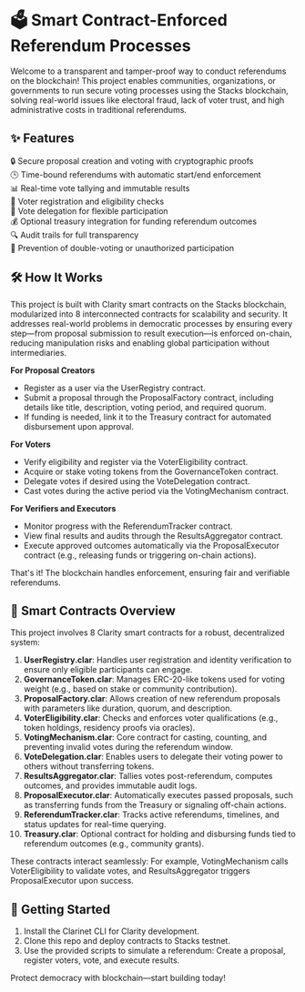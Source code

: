 # 🗳️ Smart Contract-Enforced Referendum Processes

Welcome to a transparent and tamper-proof way to conduct referendums on the blockchain! This project enables communities, organizations, or governments to run secure voting processes using the Stacks blockchain, solving real-world issues like electoral fraud, lack of voter trust, and high administrative costs in traditional referendums.

## ✨ Features

🔒 Secure proposal creation and voting with cryptographic proofs  
🕒 Time-bound referendums with automatic start/end enforcement  
📊 Real-time vote tallying and immutable results  
👥 Voter registration and eligibility checks  
🤝 Vote delegation for flexible participation  
💰 Optional treasury integration for funding referendum outcomes  
🔍 Audit trails for full transparency  
🚫 Prevention of double-voting or unauthorized participation  

## 🛠 How It Works

This project is built with Clarity smart contracts on the Stacks blockchain, modularized into 8 interconnected contracts for scalability and security. It addresses real-world problems in democratic processes by ensuring every step—from proposal submission to result execution—is enforced on-chain, reducing manipulation risks and enabling global participation without intermediaries.

**For Proposal Creators**  
- Register as a user via the UserRegistry contract.  
- Submit a proposal through the ProposalFactory contract, including details like title, description, voting period, and required quorum.  
- If funding is needed, link it to the Treasury contract for automated disbursement upon approval.

**For Voters**  
- Verify eligibility and register via the VoterEligibility contract.  
- Acquire or stake voting tokens from the GovernanceToken contract.  
- Delegate votes if desired using the VoteDelegation contract.  
- Cast votes during the active period via the VotingMechanism contract.  

**For Verifiers and Executors**  
- Monitor progress with the ReferendumTracker contract.  
- View final results and audits through the ResultsAggregator contract.  
- Execute approved outcomes automatically via the ProposalExecutor contract (e.g., releasing funds or triggering on-chain actions).  

That's it! The blockchain handles enforcement, ensuring fair and verifiable referendums.

## 📜 Smart Contracts Overview

This project involves 8 Clarity smart contracts for a robust, decentralized system:

1. **UserRegistry.clar**: Handles user registration and identity verification to ensure only eligible participants can engage.  
2. **GovernanceToken.clar**: Manages ERC-20-like tokens used for voting weight (e.g., based on stake or community contribution).  
3. **ProposalFactory.clar**: Allows creation of new referendum proposals with parameters like duration, quorum, and description.  
4. **VoterEligibility.clar**: Checks and enforces voter qualifications (e.g., token holdings, residency proofs via oracles).  
5. **VotingMechanism.clar**: Core contract for casting, counting, and preventing invalid votes during the referendum window.  
6. **VoteDelegation.clar**: Enables users to delegate their voting power to others without transferring tokens.  
7. **ResultsAggregator.clar**: Tallies votes post-referendum, computes outcomes, and provides immutable audit logs.  
8. **ProposalExecutor.clar**: Automatically executes passed proposals, such as transferring funds from the Treasury or signaling off-chain actions.  
9. **ReferendumTracker.clar**: Tracks active referendums, timelines, and status updates for real-time querying.  
10. **Treasury.clar**: Optional contract for holding and disbursing funds tied to referendum outcomes (e.g., community grants).  

These contracts interact seamlessly: For example, VotingMechanism calls VoterEligibility to validate votes, and ResultsAggregator triggers ProposalExecutor upon success.

## 🚀 Getting Started

1. Install the Clarinet CLI for Clarity development.  
2. Clone this repo and deploy contracts to Stacks testnet.  
3. Use the provided scripts to simulate a referendum: Create a proposal, register voters, vote, and execute results.  

Protect democracy with blockchain—start building today!
